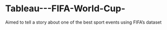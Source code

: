 # Tableau---FIFA-World-Cup-
Aimed to tell a story about one of the best sport events using FIFA’s dataset
